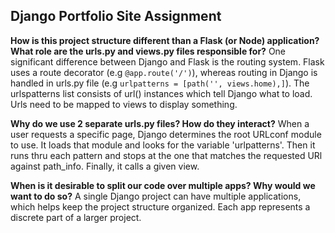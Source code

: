 ## Django Portfolio Site Assignment

**How is this project structure different than a Flask (or Node) application? What role are the urls.py and views.py files responsible for?**
One significant difference between Django and Flask is the routing system. Flask uses a route decorator (e.g `@app.route('/')`), whereas routing in Django is handled in urls.py file (e.g `urlpatterns = [path('', views.home),]`). The urlspatterns list consists of url() instances which tell Django what to load. Urls need to be mapped to views to display something. <br>

**Why do we use 2 separate urls.py files? How do they interact?**
When a user requests a specific page, Django determines the root URLconf module to use. It loads that module and looks for the variable 'urlpatterns'. Then it runs thru each pattern and stops at the one that matches the requested URl against path_info. Finally, it calls a given view. <br>

**When is it desirable to split our code over multiple apps? Why would we want to do so?**
A single Django project can have multiple applications, which helps keep the project structure organized. Each app represents a discrete part of a larger project.

